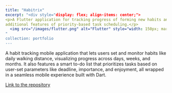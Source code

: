 ```yaml
---
title: "Habitrix"
excerpt: "<div style="display: flex; align-items: center;">
<p>A Flutter application for tracking progress of forming new habits and visualising over defined periods of time, with
additional features of priority-based task scheduling.</p>
  <img src="/images/flutter.png" alt="Flutter" style="width: 150px; margin-right: 20px;">
"
collection: portfolio
---
```



  

A habit tracking mobile application that lets users set and monitor habits like daily walking distance, visualizing progress across days, weeks, and months. It also features a smart to-do list that prioritizes tasks based on user-set parameters like deadline, importance, and enjoyment, all wrapped in a seamless mobile experience built with Dart.

[Link to the repository](https://github.com/Metalicana/habitrix)
